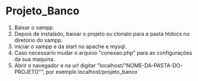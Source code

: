 # Projeto_Banco

1. Baixar o xampp.
2. Depois de instalado, baixar o projeto ou clonalo para a pasta htdocs no diretorio do xampp.
3. iniciar o xampp e da start no apache e mysql.
4. Caso necessario mudar o arquivo "conexao.php" para as configurações da sua maquina.
5. Abrir o navegador e na url digitar "localhost/"NOME-DA-PASTA-DO-PROJETO"", por exemplo localhost/projeto_banco
